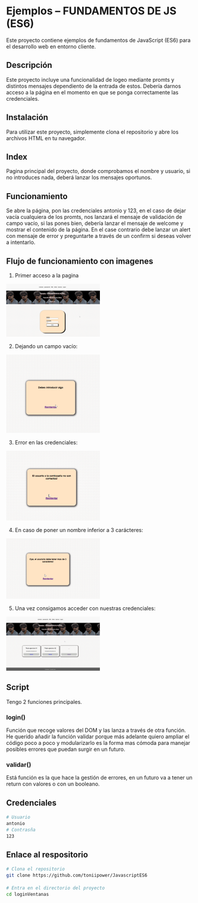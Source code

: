 # Ejemplos – FUNDAMENTOS DE JS (ES6)

Este proyecto contiene ejemplos de fundamentos de JavaScript (ES6) para el desarrollo web en entorno cliente.

## Descripción

Este proyecto incluye una funcionalidad de logeo mediante promts y distintos mensajes dependiento de la entrada de estos. Debería darnos acceso a la página en el momento en que se ponga correctamente las credenciales.

## Instalación

Para utilizar este proyecto, simplemente clona el repositorio y abre los archivos HTML en tu navegador.

## Index

Pagina principal del proyecto, donde comprobamos el nombre y usuario, si no introduces nada, deberá lanzar los mensajes oportunos.

## Funcionamiento

Se abre la página, pon las credenciales antonio y 123, en el caso de dejar vacía cualquiera de los promts, nos lanzará el mensaje de validación de campo vacío, si las pones bien, debería lanzar el mensaje de welcome y mostrar el contenido de la página.
En el case contrario debe lanzar un alert con mensaje de error y preguntarte a través de un confirm si deseas volver a intentarlo.


<h2> Flujo de funcionamiento con imagenes </h2>

1. Primer acceso a la pagina

<img src="./assets/inicio.png" alt="imagen principal de main" style="width:50%">

2. Dejando un campo vacío:
<img src="./assets/manejoDeErrorVacio.png" alt="imagen principal de main" style="width:50%">

3. Error en las credenciales:
<img src="./assets/manejorDeErrorIncorrecto.png" alt="imagen principal de main" style="width:50%">

4. En caso de poner un nombre inferior a 3 carácteres:
<img src="./assets/manejoDeErrorMenor3.png" alt="imagen principal de main" style="width:50%">

5. Una vez consigamos acceder con nuestras credenciales:
<img src="./assets/correcto.png" alt="imagen principal de main" style="width:50%">

<h2> Script </h2>

Tengo 2 funciones principales.

<h3> login() </h3>
Función que recoge valores del DOM y las lanza a través de otra función.
He querido añadir la función validar porque más adelante quiero ampliar el código poco a poco y modularizarlo es la forma mas cómoda para manejar posibles errores que puedan surgir en un futuro.

<h3> validar() </h3>
Está función es la que hace la gestión de errores, en un futuro va a tener un return con valores o con un booleano.

## Credenciales

```bash
# Usuario
antonio
# Contrasña
123
```
## Enlace al respositorio

```bash
# Clona el repositorio
git clone https://github.com/toniipower/JavascriptES6

# Entra en el directorio del proyecto
cd loginVentanas

